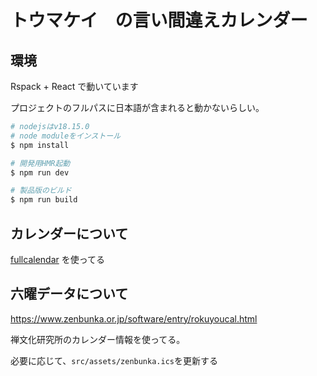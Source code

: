 # トウマケイ　の言い間違えカレンダー

## 環境

Rspack + React で動いています

プロジェクトのフルパスに日本語が含まれると動かないらしい。

```sh
# nodejsはv18.15.0
# node moduleをインストール
$ npm install

# 開発用HMR起動
$ npm run dev

# 製品版のビルド
$ npm run build
```

## カレンダーについて

[fullcalendar](https://fullcalendar.io/docs/react) を使ってる

## 六曜データについて

https://www.zenbunka.or.jp/software/entry/rokuyoucal.html

禅文化研究所のカレンダー情報を使ってる。

必要に応じて、`src/assets/zenbunka.ics`を更新する
